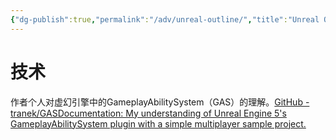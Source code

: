 ```yaml
---
{"dg-publish":true,"permalink":"/adv/unreal-outline/","title":"Unreal Outline","tags":["unreal"],"noteIcon":""}
---
```


# 技术

作者个人对虚幻引擎中的GameplayAbilitySystem（GAS）的理解。[GitHub - tranek/GASDocumentation: My understanding of Unreal Engine 5's GameplayAbilitySystem plugin with a simple multiplayer sample project.](https://github.com/tranek/GASDocumentation)